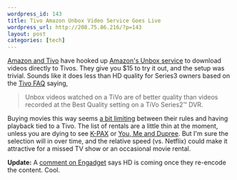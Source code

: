 ```yaml
--- 
wordpress_id: 143
title: Tivo Amazon Unbox Video Service Goes Live
wordpress_url: http://208.75.86.216/?p=143
layout: post
categories: [tech]
---
```

<a href="http://community.livejournal.com/tivolovers/435562.html">Amazon and Tivo</a> have hooked up <a href="http://www.amazon.com/unbox">Amazon's Unbox service</a> to download videos directly to Tivos. They give you $15 to try it out, and the setup was trivial. Sounds like it does less than HD quality for Series3 owners based on the <a href="http://www.tivo.com/4.9.24.2.asp">Tivo FAQ</a> saying,

<blockquote>Unbox videos watched on a TiVo are of better quality than videos recorded at the Best Quality setting on a TiVo Series2™ DVR.</blockquote>

Buying movies this way seems <a href="http://www.pvrblog.com/pvr/2007/03/tivo_amazon_unb.html">a bit limiting</a>  between their rules and having playback tied to a Tivo. The list of rentals are a little thin at the moment, unless you are dying to see <a href="http://www.amazon.com/K-PAX/dp/B000NW5S5C">K-PAX</a> or <a href="http://www.amazon.com/You-Me-and-Dupree/dp/B000MF87P8/">You, Me and Dupree</a>. But I'm sure the selection will in over time, and the relative speed (vs. Netflix) could make it attractive for a missed TV show or an occasional movie rental. 

<b>Update:</b> A <a href="http://www.engadget.com/2007/03/07/amazons-unbox-video-download-service-now-available-on-tivo/comments/3864835/">comment on Engadget</a> says HD is coming once they re-encode the content. Cool.

